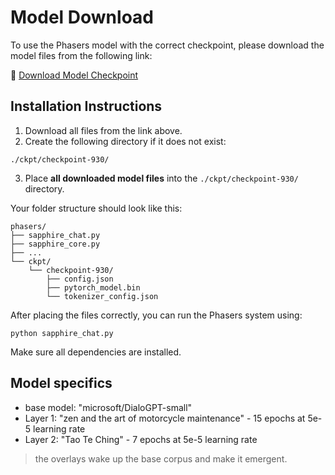 
# Model Download

To use the Phasers model with the correct checkpoint, please download the model files from the following link:

🔗 [Download Model Checkpoint](https://drive.google.com/drive/folders/1ib9pQtbJ2p2gxnAxc2d9EtlaKGCUpFJI?usp=sharing)

## Installation Instructions

1. Download all files from the link above.
2. Create the following directory if it does not exist:

```
./ckpt/checkpoint-930/
```

3. Place **all downloaded model files** into the `./ckpt/checkpoint-930/` directory.

Your folder structure should look like this:

```
phasers/
├── sapphire_chat.py
├── sapphire_core.py
├── ...
└── ckpt/
    └── checkpoint-930/
        ├── config.json
        ├── pytorch_model.bin
        └── tokenizer_config.json
```

After placing the files correctly, you can run the Phasers system using:

```
python sapphire_chat.py
```

Make sure all dependencies are installed.

## Model specifics
* base model: "microsoft/DialoGPT-small"
* Layer 1: "zen and the art of motorcycle maintenance" - 15 epochs at 5e-5 learning rate
* Layer 2: "Tao Te Ching" - 7 epochs at 5e-5 learning rate

> the overlays wake up the base corpus and make it emergent.
